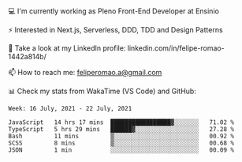 💻 I'm currently working as Pleno Front-End Developer at Ensinio

⚡ Interested in Next.js, Serverless, DDD, TDD and Design Patterns

👥 Take a look at my LinkedIn profile: linkedin.com/in/felipe-romao-1442a814b/

📫 How to reach me: feliperomao.a@gmail.com

📊 Check my stats from WakaTime (VS Code) and GitHub:

<!--START_SECTION:waka-->
```text
Week: 16 July, 2021 - 22 July, 2021

JavaScript   14 hrs 17 mins  █████████████████▓░░░░░░░   71.02 % 
TypeScript   5 hrs 29 mins   ██████▓░░░░░░░░░░░░░░░░░░   27.28 % 
Bash         11 mins         ▒░░░░░░░░░░░░░░░░░░░░░░░░   00.92 % 
SCSS         8 mins          ▒░░░░░░░░░░░░░░░░░░░░░░░░   00.68 % 
JSON         1 min           ░░░░░░░░░░░░░░░░░░░░░░░░░   00.09 % 
```
<!--END_SECTION:waka-->
